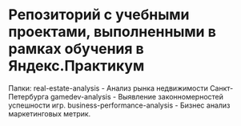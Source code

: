# Репозиторий с учебными проектами, выполненными в рамках обучения в Яндекс.Практикум

Папки:
real-estate-analysis - Анализ рынка недвижимости Санкт-Петербурга
gamedev-analysis - Выявление законномерностей успешности игр.
business-performance-analysis - Бизнес анализ маркетинговых метрик.

